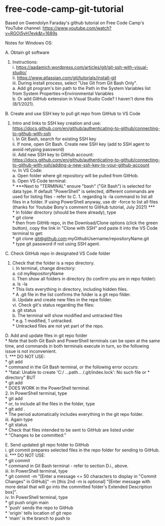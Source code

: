 # free-code-camp-git-tutorial

Based on Gwendolyn Faraday's github tutorial on Free Code Camp's YouTube channel:  https://www.youtube.com/watch?v=RGOj5yH7evk&t=1689s  

Notes for Windows OS:  

A. Obtain git software  
   1. Instructions:  
      i.  https://aadamich.wordpress.com/articles/git/git-ssh-with-visual-studio/  
     ii.  https://www.atlassian.com/git/tutorials/install-git  
    iii.  During install process, select "Use Git from Git Bash Only".  
          a.  Add git program's bin path to the Path in the System Variables list from System Properties->Environmental Variables  
          b.  Or add GitHub extension in Visual Studio Code?  I haven't done this (8/1/2021).  
    
B. Create and use SSH key to pull git repo from GitHub to VS Code  
   1. Intro and links to SSH key creation and use:  https://docs.github.com/en/github/authenticating-to-github/connecting-to-github-with-ssh  
      i. In Git Bash, search for existing SSH key  
     ii. If none, open Git Bash. Create new SSH key (add to SSH agent to avoid retyping password)  
    iii. Add new SSH key to GitHub account:  https://docs.github.com/en/github/authenticating-to-github/connecting-to-github-with-ssh/adding-a-new-ssh-key-to-your-github-account  
     iv. In VS Code:  
         a. Open folder where git repository will be pulled from GitHob.  
         b. Open VS Code terminal:  
            *  ***Next to "TERMINAL" ensure "bash" ("Git Bash") is selected for data type.  If default "PowerShell" is selected, different commands are used for listing files - refer to C. 1. regarding ls -la command to list all files in a folder.  If using PowerShell anyway, use dir -force to list all files (thanks for Youtube Bony's comment to GitHub tutorial, July 2021)  ***  
            *  In folder directory (should be there already), type  
            *  git clone  
            *  then from GitHib repo, in the Download/Clone options (click the green button), copy the link in "Clone with SSH" and paste it into the VS Code terminal to get:  
            *  git clone git@github.com:myGithubUsername/repositoryName.git  
            *  type git password if not using SSH agent.  
  
C. Check GitHub repo in designated VS Code folder  
   1. Check that the folder is a repo directory.  
       i. In terminal, change directory:  
          a.    cd myRepositoryName  
      ii. Then show all folders in directory (to confirm you are in repo folder):  
          a.  ls -la  
          * This lists everything in directory, including hidden files.  
          * A .git file in the list confirms the folder is a git repo filder.  
     iii. Update and create new files in the repe folder.  
      vi. Check git's status regarding the files:  
          a.  git status  
          b.  The terminal will show modified and untracked files  
          *   e.g. 1 modified, 1 untracked.  
          *   Untracked files are not yet part of the repo.  

D. Add and update files in git repo folder  
          *  Note that both Git Bash and PowerShell terminals can be open at the same time, and commands in both terminals execute in turn, so the following issue is not inconvenient.  
       1. *** DO NOT USE:  
          *  git add  
          *  command in the Git Bash terminal, or the following error occurs:  
          *  "fatal: Unable to create 'C:/ ...path... /.git/index.lock': No such file or *  directory" BUT  
          *  git add  
          *  DOES WORK in the PowerShell terminal.  
      2. In PowerShell terminal, type  
          *  git add <filename>  
          *  or, to include all the files in the folder, type  
          *  git add .  
          *  The period automatically includes everything in the git repo folder.  
     iii. Again type  
          *  git status  
          *  Check that files intended to be sent to GitHub are listed under  
          *  "Changes to be committed:"  

E. Send updated git repo folder to GitHub  
       i. git commit prepares selected files in the repo folder for sending to GitHub.  
      ii. *** DO NOT USE:  
          * git commit  
          * command in Git Bash terminal - refer to section D.i., above.  
     iii. In PowerShell terminal, type  
          * git commit -m "[Enter a message <= 50 characters to display in "Commit Changes" in GitHub]" -m [this 2nd -m is optional] "[Enter message with more detail that will go into the committed folder's Extended Description box]".  
     iv. In PowerShell terminal, type  
         * git push origin main  
         * 'push' sends the repo to GitHub  
         * 'origin' tells location of git repo  
         * 'main' is the branch to push to  

            
